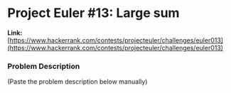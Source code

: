 # Project Euler #13: Large sum

**Link:** [https://www.hackerrank.com/contests/projecteuler/challenges/euler013](https://www.hackerrank.com/contests/projecteuler/challenges/euler013)

### Problem Description
(Paste the problem description below manually)

